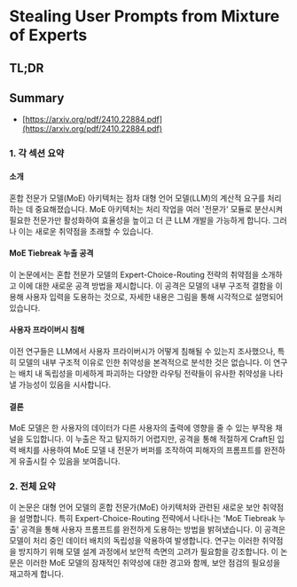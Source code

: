 # Stealing User Prompts from Mixture of Experts
## TL;DR
## Summary
- [https://arxiv.org/pdf/2410.22884.pdf](https://arxiv.org/pdf/2410.22884.pdf)

### 1. 각 섹션 요약

#### 소개
혼합 전문가 모델(MoE) 아키텍처는 점차 대형 언어 모델(LLM)의 계산적 요구를 처리하는 데 중요해졌습니다. MoE 아키텍처는 처리 작업을 여러 '전문가' 모듈로 분산시켜 필요한 전문가만 활성화하여 효율성을 높이고 더 큰 LLM 개발을 가능하게 합니다. 그러나 이는 새로운 취약점을 초래할 수 있습니다.

#### MoE Tiebreak 누출 공격
이 논문에서는 혼합 전문가 모델의 Expert-Choice-Routing 전략의 취약점을 소개하고 이에 대한 새로운 공격 방법을 제시합니다. 이 공격은 모델의 내부 구조적 결함을 이용해 사용자 입력을 도용하는 것으로, 자세한 내용은 그림을 통해 시각적으로 설명되어 있습니다.

#### 사용자 프라이버시 침해
이전 연구들은 LLM에서 사용자 프라이버시가 어떻게 침해될 수 있는지 조사했으나, 특히 모델의 내부 구조적 이유로 인한 취약성을 본격적으로 분석한 것은 없습니다. 이 연구는 배치 내 독립성을 미세하게 파괴하는 다양한 라우팅 전략들이 유사한 취약성을 나타낼 가능성이 있음을 시사합니다.

#### 결론
MoE 모델은 한 사용자의 데이터가 다른 사용자의 출력에 영향을 줄 수 있는 부작용 채널을 도입합니다. 이 누출은 작고 탐지하기 어렵지만, 공격을 통해 적절하게 Craft된 입력 배치를 사용하여 MoE 모델 내 전문가 버퍼를 조작하여 피해자의 프롬프트를 완전하게 유출시킬 수 있음을 보여줍니다.

### 2. 전체 요약
이 논문은 대형 언어 모델의 혼합 전문가(MoE) 아키텍처와 관련된 새로운 보안 취약점을 설명합니다. 특히 Expert-Choice-Routing 전략에서 나타나는 'MoE Tiebreak 누출' 공격을 통해 사용자 프롬프트를 완전하게 도용하는 방법을 밝혀냈습니다. 이 공격은 모델이 처리 중인 데이터 배치의 독립성을 악용하여 발생합니다. 연구는 이러한 취약점을 방지하기 위해 모델 설계 과정에서 보안적 측면의 고려가 필요함을 강조합니다. 이 논문은 이러한 MoE 모델의 잠재적인 취약성에 대한 경고와 함께, 보안 점검의 필요성을 재고하게 합니다.